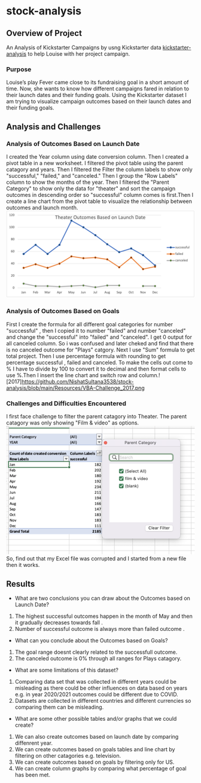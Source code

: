 # stock-analysis

## Overview of Project
An Analysis of Kickstarter Campaigns by usng Kickstarter data [kickstarter-analysis](https://github.com/NishatSultana3538/kickstarter-analysis/blob/main/Kickstarter_Challenge%20.xlsx) to help Louise with her project campaign.

### Purpose
Louise’s play Fever came close to its fundraising goal in a short amount of time. Now, she wants to know how different campaigns fared in relation to their launch dates and their funding goals. Using the Kickstarter dataset I am trying to  visualize campaign outcomes based on their launch dates and their funding goals.

## Analysis and Challenges

### Analysis of Outcomes Based on Launch Date
I created the Year column using date conversion column. Then I created a pivot table in a new worksheet. I filtered the pivot table using the parent catagory and years. Then I filtered the Filter the column labels to show only "successful," "failed," and "canceled." Then I group the "Row Labels" column to show the months of the year. Then I filtered the "Parent Category" to show only the data for "theater" and sort  the campaign outcomes in descending order so "successful"  column comes is first.Then I create a line chart from the pivot table to visualize the relationship between outcomes and launch month.![image_name](https://github.com/NishatSultana3538/kickstarter-analysis/blob/main/Resources/Theater_Outcomes_vs_Launch.png)

### Analysis of Outcomes Based on Goals
First I create the formula for all different goal categories for number "successful" , then I copied it to number "failed" and number "canceled" and change the "successful" into "failed" and "canceled". I get 0 output for all canceled column. So i was confused and later cheked and find that there is no canceled outcome for "Plays" catgory. Next I  use "Sum" formula to get total project. Then I use percentage formula with rounding to get percentage successful , failed and canceled. To make the cells out come to % I have to divide by 100 to convert it to decimal and then format cells to use %.Then I insert the line chart and switch row and column.![2017]https://github.com/NishatSultana3538/stock-analysis/blob/main/Resources/VBA-Challenge_2017.png
### Challenges and Difficulties Encountered
I first face challenge to filter the parent catagory into Theater. The parent catagory was only showing "Film & video" as options. ![image-name](https://github.com/NishatSultana3538/kickstarter-analysis/blob/main/image/image%201.png)  So,  find out that my Excel file was corrupted and I started from a new file then it works. 

## Results

* What are two conclusions you can draw about the Outcomes based on Launch Date?

1. The highest successful outcomes happen in the month of May and then it gradually decreases towards fall .
2. Number of successful outcome is always more than failed outcome . 



* What can you conclude about the Outcomes based on Goals?

1. The goal range doesnt clearly related to the successfull outcome.
2. The canceled outcome is 0% through all ranges for Plays catagory.


* What are some limitations of this dataset?

1. Comparing data set that was collected in different years could be misleading as there could be other influences on data based on years e.g. in year 2020/2021 outcomes could be different due to COVID.
2. Datasets are collected in different countries and different currencies so comparing them can be misleading.

* What are some other possible tables and/or graphs that we could create?

1. We can also create outcomes based on launch date by comparing diffenrent year.
2. We can create outcomes based on goals tables and line chart by filtering on other catagories e.g. television.
3. We can create outcomes based on goals by filtering only for US.
4. We can create column graphs by comparing what percentage of goal has been met.
